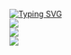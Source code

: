 [![Typing SVG](https://readme-typing-svg.herokuapp.com?font=Tektur&weight=500&duration=3000&pause=200&color=BE85F7&width=435&lines=Hi!+I'm+Delana!;I+love+physics%2C+and+I+love+to+learn!+%F0%9F%9A%80;Welcome...+to+my+github!+:D)](https://git.io/typing-svg) <br>
![](https://github-readme-stats.vercel.app/api?username=astrophysics108&theme=omni&hide_border=false&count_private=true)<br/>
![](https://nirzak-streak-stats.vercel.app/?user=astrophysics108&theme=omni&hide_border=false)<br/>
![](https://github-readme-stats.vercel.app/api/top-langs/?username=astrophysics108&theme=omni&hide_border=false&include_all_commits=true&count_private=true&layout=compact)


<!-- Proudly created with GPRM ( https://gprm.itsvg.in ) -->
